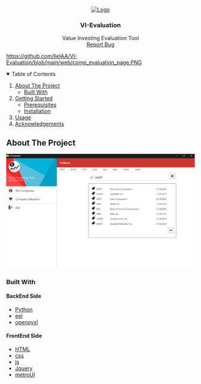 <br />
<p align="center">
  <a href="https://github.com/lielAA/VI-Evaluation">
    <img src="web/favicon.ico" alt="Logo" width="80" height="80">
  </a>

  <h3 align="center">VI-Evaluation</h3>

  <p align="center">
    Value Investing Evaluation Tool
    <br />
    <a href="https://github.com/lielAA/VI-Evaluation/issues">Report Bug</a>
  </p>
</p>




https://github.com/lielAA/VI-Evaluation/blob/main/web/comp_evaluation_page.PNG

<details open="open">
  <summary>Table of Contents</summary>
  <ol>
    <li>
      <a href="#about-the-project">About The Project</a>
      <ul>
        <li><a href="#built-with">Built With</a></li>
      </ul>
    </li>
    <li>
      <a href="#getting-started">Getting Started</a>
      <ul>
        <li><a href="#prerequisites">Prerequisites</a></li>
        <li><a href="#installation">Installation</a></li>
      </ul>
    </li>
    <li><a href="#usage">Usage</a></li>
    <li><a href="#acknowledgements">Acknowledgements</a></li>
  </ol>
</details>


## About The Project

![ScreenShot](https://github.com/lielAA/VI-Evaluation/blob/main/web/homePageT.PNG)


### Built With

#### BackEnd Side

* [Python](https://www.python.org/)
* [eel](https://github.com/ChrisKnott/Eel)
* [openpyxl](https://openpyxl.readthedocs.io/en/stable/)

#### FrontEnd Side

* [HTML](https://html.com/)
* [css](https://css-tricks.com/)
* [js](https://www.javascript.com/)
* [Jquery](https://jquery.com/)
* [metroUI](https://metroui.org.ua/index.html)






























